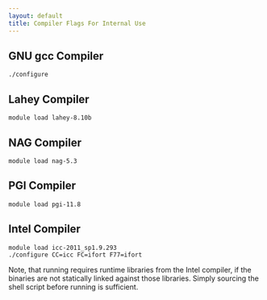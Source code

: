 ```yaml
---
layout: default
title: Compiler Flags For Internal Use
---
```


GNU gcc Compiler
----------------

    ./configure

Lahey Compiler
--------------

    module load lahey-8.10b

NAG Compiler
------------

    module load nag-5.3

PGI Compiler
------------

    module load pgi-11.8

Intel Compiler
--------------

    module load icc-2011_sp1.9.293
    ./configure CC=icc FC=ifort F77=ifort

Note, that running requires runtime libraries from the Intel compiler, if the binaries are not statically linked against those libraries. Simply sourcing the shell script before running is sufficient.
